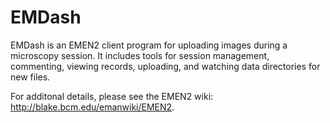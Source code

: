 # EMDash

EMDash is an EMEN2 client program for uploading images during a microscopy session. It includes tools for session management, commenting, viewing records, uploading, and watching data directories for new files.

For additonal details, please see the EMEN2 wiki:
<http://blake.bcm.edu/emanwiki/EMEN2>.

